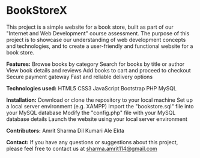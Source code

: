 # BookStoreX
This project is a simple website for a book store, built as part of our "Internet and Web Development" course assessment. The purpose of this project is to showcase our understanding of web development concepts and technologies, and to create a user-friendly and functional website for a book store.

**Features:**
Browse books by category
Search for books by title or author
View book details and reviews
Add books to cart and proceed to checkout
Secure payment gateway
Fast and reliable delivery options

**Technologies used:**
HTML5
CSS3
JavaScript
Bootstrap
PHP
MySQL

**Installation:**
Download or clone the repository to your local machine
Set up a local server environment (e.g. XAMPP)
Import the "bookstore.sql" file into your MySQL database
Modify the "config.php" file with your MySQL database details
Launch the website using your local server environment

**Contributors:**
Amrit Sharma
Dil Kumari Ale
Ekta

**Contact:**
If you have any questions or suggestions about this project, please feel free to contact us at sharma.amrit114@gmail.com
